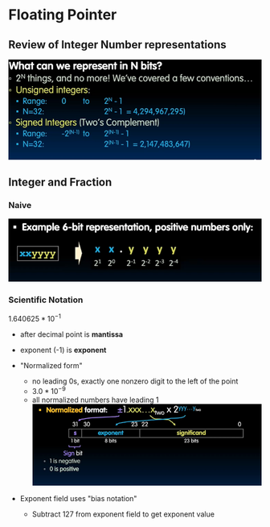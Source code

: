 # Floating Pointer

## Review of Integer Number representations

![review](img/review.png)

## Integer and Fraction

### Naive

![naive](img/naive.png)

### Scientific Notation

$1.640625 * 10^{-1}$

- after decimal point is **mantissa**
- exponent (-1) is **exponent**

- "Normalized form"
    - no leading 0s, exactly one nonzero digit to the left of the point
    - $3.0 * 10^{-9}$
    - all normalized numbers have leading 1
![normalized_format](img/normalized_format.png)

- Exponent field uses "bias notation"
    - Subtract 127 from exponent field to get exponent value

